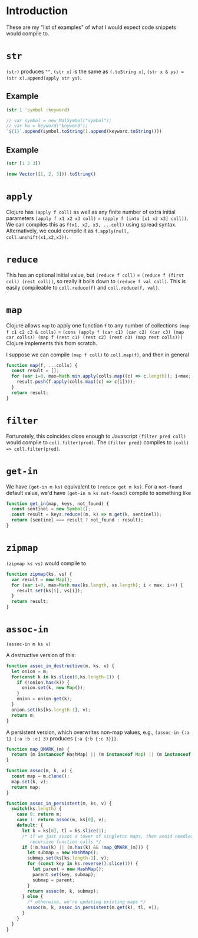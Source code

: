 # Introduction

These are my "list of examples" of what I would expect code snippets
would compile to.

# `str`

`(str)` produces `""`, `(str x)` is the same as `(.toString x)`,
`(str x & ys) = (str x).append(apply str ys)`.

## Example

```clj
(str 1 'symbol :keyword)
```

```js
// var symbol = new MalSymbol("symbol");
// var kw = keyword("keyword");
`${1}`.append(symbol.toString().append(keyword.toString()))
```

## Example

```clj
(str [1 2 3])
```

```js
(new Vector([1, 2, 3])).toString()
```

# `apply`

Clojure has `(apply f coll)` as well as any finite number of extra
initial parameters
`(apply f x1 x2 x3 coll)` = `(apply f (into [x1 x2 x3] coll))`.
We can compiles this as `f(x1, x2, x3, ...coll)` using spread syntax.
Alternatively, we could compile it as
`f.apply(null, coll.unshift(x1,x2,x3))`.

# `reduce`

This has an optional initial value, but
`(reduce f coll)` = `(reduce f (first coll) (rest coll))`,
so really it boils down to `(reduce f val coll)`.
This is easily compileable to `coll.reduce(f)` and `coll.reduce(f, val)`.

# `map`

Clojure allows `map` to apply one function `f` to any number of
collections
`(map f c1 c2 c3 & colls)`
= `(cons (apply f (car c1) (car c2) (car c3) (map car colls))
         (map f (rest c1) (rest c2) (rest c3) (map rest colls)))`
Clojure implements this from scratch.

I suppose we can compile `(map f coll)` to `coll.map(f)`,
and then in general
```js
function map(f, ...colls) {
  const result = [];
  for (var i=0, max=Math.min.apply(colls.map((c) => c.length)); i<max; i++) {
    result.push(f.apply(colls.map((c) => c[i])));
  }
  return result;
}
```

# `filter`

Fortunately, this coincides close enough to Javascript
`(filter pred coll)` would compile to `coll.filter(pred)`.
The `(filter pred)` compiles to `(coll) => coll.filter(pred)`.

# `get-in`

We have `(get-in m ks)` equivalent to `(reduce get m ks)`.
For a `not-found` default value, we'd have
`(get-in m ks not-found)` compile to something like

```js
function get_in(map, keys, not_found) {
  const sentinel = new Symbol();
  const result = keys.reduce((m, k) => m.get(k, sentinel));
  return (sentinel === result ? not_found : result);
}
```

# `zipmap`

`(zipmap ks vs)` would compile to

```js
function zipmap(ks, vs) {
  var result = new Map();
  for (var i=0, max=Math.max(ks.length, vs.length); i < max; i++) {
    result.set(ks[i], vs[i]);
  }
  return result;
}
```

# `assoc-in`

`(assoc-in m ks v)`

A destructive version of this:

```js
function assoc_in_destructive(m, ks, v) {
  let onion = m;
  for(const k in ks.slice(0,ks.length-1)) {
    if (!onion.has(k)) {
      onion.set(k, new Map());
    }
    onion = onion.get(k);
  }
  onion.set(ks[ks.length-1], v);
  return m;
}
```

A persistent version, which overwrites non-map values, e.g., `(assoc-in
{:a 1} [:a :b :c] 3)` produces `{:a {:b {:c 3}}}`.

```js
function map_QMARK_(m) {
  return (m instanceof HashMap) || (m instanceof Map) || (m instanceof WeakMap);
}

function assoc(m, k, v) {
  const map = m.clone();
  map.set(k, v);
  return map;
}

function assoc_in_persistent(m, ks, v) {
  switch(ks.length) {
    case 0: return m;
    case 1: return assoc(m, ks[0], v);
    default: {
      let k = ks[0], tl = ks.slice(1);
      /* if we just assoc a tower of singleton maps, then avoid needless
         recursive function calls */
      if (!m.has(k) || (m.has(k) && !map_QMARK_(m))) {
        let submap = new HashMap();
        submap.set(ks[ks.length-1], v);
        for (const key in ks.reverse().slice(1)) {
          let parent = new HashMap();
          parent.set(key, submap);
          submap = parent;
        }
        return assoc(m, k, submap);
      } else {
        /* otherwise, we're updating existing maps */
        assoc(m, k, assoc_in_persistent(m.get(k), tl, v));
      }
    }
  }
}
```
